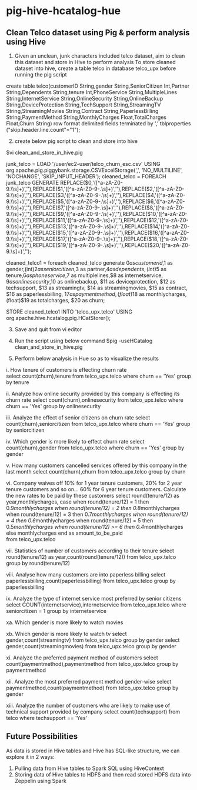 # pig-hive-hcatalog-hue
## Clean Telco dataset using Pig & perform analysis using Hive

1) Given an unclean, junk characters included telco dataset, aim to clean this dataset  and store in Hive to perform analysis To store cleaned dataset into hive, create a table telco in database telco_upx before running the pig script  

create table telco(customerID String,gender String,SeniorCitizen Int,Partner String,Dependents String,tenure Int,PhoneService String,MultipleLines String,InternetService String,OnlineSecurity String,OnlineBackup String,DeviceProtection String,TechSupport String,StreamingTV String,StreamingMovies String,Contract String,PaperlessBilling String,PaymentMethod String,MonthlyCharges Float,TotalCharges Float,Churn String) row format delimited fields terminated by ',' tblproperties ("skip.header.line.count"="1");  

2) create below pig script to clean and store into hive

$vi clean_and_store_in_hive.pig 

junk_telco = LOAD '/user/ec2-user/telco_churn_esc.csv' USING org.apache.pig.piggybank.storage.CSVExcelStorage(',', 'NO_MULTILINE', 'NOCHANGE', 'SKIP_INPUT_HEADER'); cleaned_telco = FOREACH junk_telco GENERATE REPLACE($0,'([^a-zA-Z0-9.\\s]+)',''),REPLACE($1,'([^a-zA-Z0-9-.\\s]+)',''),REPLACE($2,'([^a-zA-Z0-9.\\s]+)',''),REPLACE($3,'([^a-zA-Z0-9-.\\s]+)',''),REPLACE($4,'([^a-zA-Z0-9.\\s]+)',''),REPLACE($5,'([^a-zA-Z0-9-.\\s]+)',''),REPLACE($6,'([^a-zA-Z0-9.\\s]+)',''),REPLACE($7,'([^a-zA-Z0-9-.\\s]+)',''),REPLACE($8,'([^a-zA-Z0-9.\\s]+)',''),REPLACE($9,'([^a-zA-Z0-9-.\\s]+)',''),REPLACE($10,'([^a-zA-Z0-9.\\s]+)',''),REPLACE($11,'([^a-zA-Z0-9-.\\s]+)',''),REPLACE($12,'([^a-zA-Z0-9.\\s]+)',''),REPLACE($13,'([^a-zA-Z0-9-.\\s]+)',''),REPLACE($14,'([^a-zA-Z0-9.\\s]+)',''),REPLACE($15,'([^a-zA-Z0-9-.\\s]+)',''),REPLACE($16,'([^a-zA-Z0-9.\\s]+)',''),REPLACE($17,'([^a-zA-Z0-9-.\\s]+)',''),REPLACE($18,'([^a-zA-Z0-9.\\s]+)',''),REPLACE($19,'([^a-zA-Z0-9-.\\s]+)',''),REPLACE($20,'([^a-zA-Z0-9.\\s]+)',''); 

cleaned_telco1 = foreach cleaned_telco generate $0 as customerid,$1 as gender,(int)$2 as seniorcitizen,$3 as partner,$4 as dependents,(int)$5 as tenure,$6 as phoneservice,$7 as multiplelines,$8 as internetservice, $9 as onlinesecurity,$10 as onlinebackup, $11 as deviceprotection, $12 as techsupport, $13 as streamingtv, $14 as streamingmovies, $15 as contract, $16 as paperlessbilling, $17 as paymentmethod, (float)$18 as monthlycharges, (float)$19 as totalcharges, $20 as churn; 

STORE cleaned_telco1 INTO 'telco_upx.telco' USING org.apache.hive.hcatalog.pig.HCatStorer();

3) Save and quit from vi editor

4) Run the script using below command 
$pig -useHCatalog clean_and_store_in_hive.pig  

5) Perform below analysis in Hue so as to visualize the results 

i.  How tenure of customers is effecting churn rate  
select count(churn),tenure from telco_upx.telco where churn == 'Yes' group by tenure 

ii. Analyze how online security provided by this company is effecting its churn rate 
select count(churn),onlinesecurity from telco_upx.telco where churn == 'Yes' group by onlinesecurity 

iii. Analyze the effect of senior citizens on churn rate 
select count(churn),seniorcitizen from telco_upx.telco where churn == 'Yes' group by seniorcitizen 

iv. Which gender is more likely to effect churn rate 
select count(churn),gender from telco_upx.telco where churn == 'Yes' group by gender 

v. How many customers cancelled services offered by this company in the last month 
select count(churn),churn from telco_upx.telco group by churn

vi. Company waives off 10% for 1 year tenure customers, 20% for 2 year tenure customers and so on… 60% for 6 year tenure customers. Calculate the new rates to be paid by these customers 
select round(tenure/12) as year,monthlycharges, 
case when round(tenure/12) = 1 then 0.9*monthlycharges 
  when round(tenure/12) = 2 then 0.8*monthlycharges 
  when round(tenure/12) = 3 then 0.7*monthlycharges 
  when round(tenure/12) = 4 then 0.6*monthlycharges 
  when round(tenure/12) = 5 then 0.5*monthlycharges 
  when round(tenure/12) >= 6 then 0.4*monthlycharges 
  else monthlycharges end as amount_to_be_paid  
from telco_upx.telco

vii. Statistics of number of customers according to their tenure 
select round(tenure/12) as year,count(round(tenure/12)) from telco_upx.telco group by round(tenure/12) 

viii. Analyse how many customers are into paperless billing 
select paperlessbilling,count(paperlessbilling) from telco_upx.telco group by paperlessbilling 

ix. Analyze the type of internet service most preferred by senior citizens 
select COUNT(internetservice),internetservice from telco_upx.telco where seniorcitizen = 1 group by internetservice 

xa. Which gender is more likely to watch movies 

xb. Which gender is more likely to watch tv 
select gender,count(streamingtv) from telco_upx.telco group by gender 
select gender,count(streamingmovies) from telco_upx.telco group by gender  

xi. Analyze the preferred payment method of customers 
select count(paymentmethod),paymentmethod from telco_upx.telco group by paymentmethod 

xii. Analyze the most preferred payment method gender-wise 
select paymentmethod,count(paymentmethod) from telco_upx.telco group by gender

xiii. Analyze the number of customers who are likely to make use of technical support provided by company 
select count(techsupport) from telco where techsupport == 'Yes'

## Future Possibilities
As data is stored in Hive tables and Hive has SQL-like structure, we can explore it in 2 ways:
  1. Pulling data from Hive tables to Spark SQL using HiveContext
  2. Storing data of Hive tables to HDFS and then read stored HDFS data into Zeppelin using Spark 

